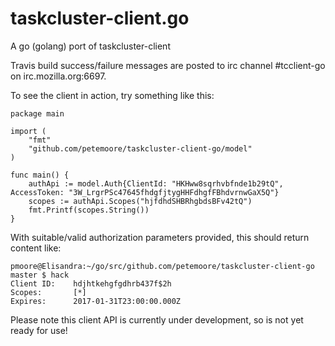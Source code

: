 # taskcluster-client.go
A go (golang) port of taskcluster-client

Travis build success/failure messages are posted to irc channel #tcclient-go on irc.mozilla.org:6697.

To see the client in action, try something like this:

```
package main

import (
	"fmt"
	"github.com/petemoore/taskcluster-client-go/model"
)

func main() {
	authApi := model.Auth{ClientId: "HKHww8sqrhvbfnde1b29tQ", AccessToken: "3W_LrgrPSc47645fhdgfjtygHHFdhgfFBhdvrnwGaX5Q"}
	scopes := authApi.Scopes("hjfdhdSHBRhgbdsBFv42tQ")
	fmt.Printf(scopes.String())
}
```

With suitable/valid authorization parameters provided, this should return content like:

```
pmoore@Elisandra:~/go/src/github.com/petemoore/taskcluster-client-go master $ hack
Client ID:    hdjhtkehgfgdhrb437f$2h
Scopes:       [*]
Expires:      2017-01-31T23:00:00.000Z
```

Please note this client API is currently under development, so is not yet ready for use!
